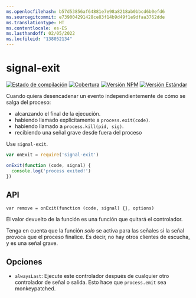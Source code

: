 ```yaml
---
ms.openlocfilehash: b57d53856af64881e7e98a8218ab0bbcd6b0efd6
ms.sourcegitcommit: e739004291428ce83f14b9d49f1e9dfaa3762dde
ms.translationtype: HT
ms.contentlocale: es-ES
ms.lasthandoff: 02/05/2022
ms.locfileid: "138052134"
---
```

# <a name="signal-exit"></a>signal-exit

[![Estado de compilación](https://travis-ci.org/tapjs/signal-exit.png)](https://travis-ci.org/tapjs/signal-exit)
[![Cobertura](https://coveralls.io/repos/tapjs/signal-exit/badge.svg?branch=master)](https://coveralls.io/r/tapjs/signal-exit?branch=master)
[![Versión NPM](https://img.shields.io/npm/v/signal-exit.svg)](https://www.npmjs.com/package/signal-exit)
[![Versión Estándar](https://img.shields.io/badge/release-standard%20version-brightgreen.svg)](https://github.com/conventional-changelog/standard-version)

Cuando quiera desencadenar un evento independientemente de cómo se salga del proceso:

* alcanzando el final de la ejecución.
* habiendo llamado explícitamente a `process.exit(code)`.
* habiendo llamado a `process.kill(pid, sig)`.
* recibiendo una señal grave desde fuera del proceso

Use `signal-exit`.

```js
var onExit = require('signal-exit')

onExit(function (code, signal) {
  console.log('process exited!')
})
```

## <a name="api"></a>API

`var remove = onExit(function (code, signal) {}, options)`

El valor devuelto de la función es una función que quitará el controlador.

Tenga en cuenta que la función *solo* se activa para las señales si la señal provoca que el proceso finalice.  Es decir, no hay otros clientes de escucha, y es una señal grave.

## <a name="options"></a>Opciones

* `alwaysLast`: Ejecute este controlador después de cualquier otro controlador de señal o salida.  Esto hace que `process.emit` sea monkeypatched.
